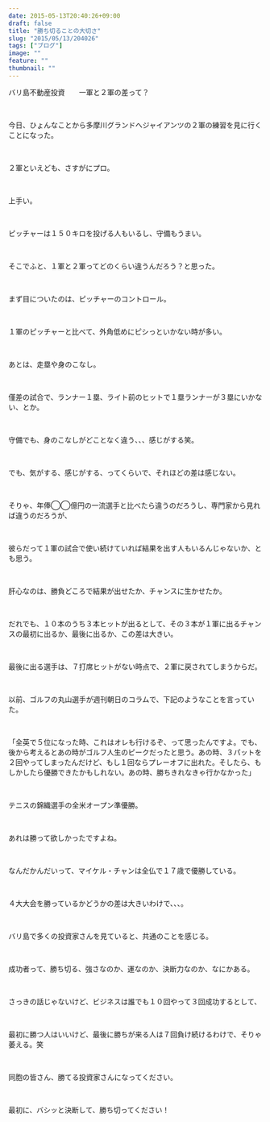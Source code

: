 ```yaml
---
date: 2015-05-13T20:40:26+09:00
draft: false
title: "勝ち切ることの大切さ"
slug: "2015/05/13/204026"
tags: ["ブログ"]
image: ""
feature: ""
thumbnail: ""
---
```

<p>バリ島不動産投資　　一軍と２軍の差って？</p><br/><p>今日、ひょんなことから多摩川グランドへジャイアンツの２軍の練習を見に行くことになった。</p><br/><p>２軍といえども、さすがにプロ。</p><br/><p>上手い。</p><br/><p>ピッチャーは１５０キロを投げる人もいるし、守備もうまい。</p><br/><p>そこでふと、１軍と２軍ってどのくらい違うんだろう？と思った。</p><br/><p>まず目についたのは、ピッチャーのコントロール。</p><br/><p>１軍のピッチャーと比べて、外角低めにピシっといかない時が多い。</p><br/><p>あとは、走塁や身のこなし。</p><br/><p>僅差の試合で、ランナー１塁、ライト前のヒットで１塁ランナーが３塁にいかない、とか。</p><br/><p>守備でも、身のこなしがどことなく違う、、、感じがする笑。</p><br/><p>でも、気がする、感じがする、ってくらいで、それほどの差は感じない。</p><br/><p>そりゃ、年俸◯◯億円の一流選手と比べたら違うのだろうし、専門家から見れば違うのだろうが、</p><br/><p>彼らだって１軍の試合で使い続けていれば結果を出す人もいるんじゃないか、とも思う。</p><br/><p>肝心なのは、勝負どころで結果が出せたか、チャンスに生かせたか。</p><br/><p>だれでも、１０本のうち３本ヒットが出るとして、その３本が１軍に出るチャンスの最初に出るか、最後に出るか、この差は大きい。</p><br/><p>最後に出る選手は、７打席ヒットがない時点で、２軍に戻されてしまうからだ。</p><br/><p>以前、ゴルフの丸山選手が週刊朝日のコラムで、下記のようなことを言っていた。</p><br/><p>「全英で５位になった時、これはオレも行けるぞ、って思ったんですよ。でも、後から考えるとあの時がゴルフ人生のピークだったと思う。あの時、３パットを２回やってしまったんだけど、もし１回ならプレーオフに出れた。そしたら、もしかしたら優勝できたかもしれない。あの時、勝ちきれなきゃ行かなかった」</p><br/><p>テニスの錦織選手の全米オープン準優勝。</p><br/><p>あれは勝って欲しかったですよね。</p><br/><p>なんだかんだいって、マイケル・チャンは全仏で１７歳で優勝している。</p><br/><p>４大大会を勝っているかどうかの差は大きいわけで、、、。</p><br/><p>バリ島で多くの投資家さんを見ていると、共通のことを感じる。</p><br/><p>成功者って、勝ち切る、強さなのか、運なのか、決断力なのか、なにかある。</p><br/><p>さっきの話じゃないけど、ビジネスは誰でも１０回やって３回成功するとして、</p><br/><p>最初に勝つ人はいいけど、最後に勝ちが来る人は７回負け続けるわけで、そりゃ萎える。笑</p><br/><p>同胞の皆さん、勝てる投資家さんになってください。</p><br/><p>最初に、バシッと決断して、勝ち切ってください！</p><br/><br/><br/><br/>

